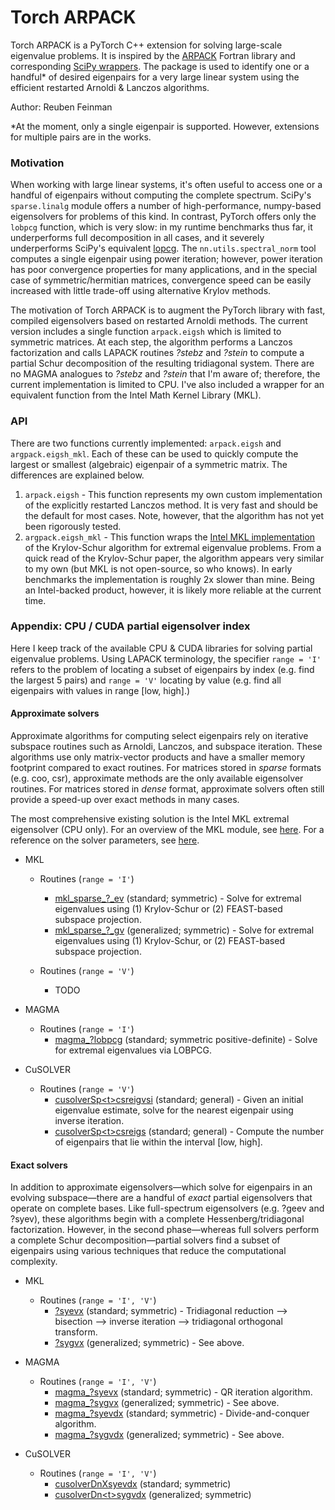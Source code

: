 # Torch ARPACK

Torch ARPACK is a PyTorch C++ extension for solving large-scale eigenvalue problems. It is inspired by the [ARPACK](https://www.caam.rice.edu/software/ARPACK/) Fortran library and corresponding [SciPy wrappers](https://docs.scipy.org/doc/scipy/reference/tutorial/arpack.html). The package is used to identify one or a handful* of desired eigenpairs for a very large linear system using the efficient restarted Arnoldi & Lanczos algorithms.

Author: Reuben Feinman

*At the moment, only a single eigenpair is supported. However, extensions for multiple pairs are in the works.

### Motivation
When working with large linear systems, it's often useful to access one or a handful of eigenpairs without computing the complete spectrum. SciPy's `sparse.linalg` module offers a number of high-performance, numpy-based eigensolvers for problems of this kind. In contrast, PyTorch offers only the `lobpcg` function, which is very slow: in my runtime benchmarks thus far, it underperforms full decomposition in all cases, and it severely underperforms SciPy's equivalent [lopcg](https://docs.scipy.org/doc/scipy/reference/generated/scipy.sparse.linalg.lobpcg.html#scipy.sparse.linalg.lobpcg). The `nn.utils.spectral_norm` tool computes a single eigenpair using power iteration; however, power iteration has poor convergence properties for many applications, and in the special case of symmetric/hermitian matrices, convergence speed can be easily increased with little trade-off using alternative Krylov methods.

The motivation of Torch ARPACK is to augment the PyTorch library with fast, compiled eigensolvers based on restarted Arnoldi methods. The current version includes a single function `arpack.eigsh` which is limited to symmetric matrices. At each step, the algorithm performs a Lanczos factorization and calls LAPACK routines *?stebz* and *?stein* to compute a partial Schur decomposition of the resulting tridiagonal system. There are no MAGMA analogues to *?stebz* and *?stein* that I'm aware of; therefore, the current implementation is limited to CPU. I've also included a wrapper for an equivalent function from the Intel Math Kernel Library (MKL).

### API

There are two functions currently implemented: `arpack.eigsh` and `argpack.eigsh_mkl`. Each of these can be used to quickly compute the largest or smallest (algebraic) eigenpair of a symmetric matrix. The differences are explained below.

1. `arpack.eigsh` - This function represents my own custom implementation of the explicitly restarted Lanczos method. It is very fast and should be the default for most cases. Note, however, that the algorithm has not yet been rigorously tested.
2. `argpack.eigsh_mkl` - This function wraps the [Intel MKL implementation](https://software.intel.com/content/www/us/en/develop/articles/intel-mkl-support-for-largestsmallest-eigenvalue-and-sparse-svd-problem.html) of the Krylov-Schur algorithm for extremal eigenvalue problems. From a quick read of the Krylov-Schur paper, the algorithm appears very similar to my own (but MKL is not open-source, so who knows). In early benchmarks the implementation is roughly 2x slower than mine. Being an Intel-backed product, however, it is likely more reliable at the current time.

### Appendix: CPU / CUDA partial eigensolver index

Here I keep track of the available CPU & CUDA libraries for solving partial eigenvalue problems. Using LAPACK terminology, the specifier `range = 'I'` refers to the problem of locating a subset of eigenpairs by index (e.g. find the largest 5 pairs) and `range = 'V'` locating by value (e.g. find all eigenpairs with values in range [low, high].)

#### Approximate solvers

Approximate algorithms for computing select eigenpairs rely on iterative subspace routines such as Arnoldi, Lanczos, and subspace iteration. These algorithms use only matrix-vector products and have a smaller memory footprint compared to exact routines. For matrices stored in *sparse* formats (e.g. coo, csr), approximate methods are the only available eigensolver routines. For matrices stored in *dense* format, approximate solvers often still provide a speed-up over exact methods in many cases.

 The most comprehensive existing solution is the Intel MKL extremal eigensolver (CPU only). For an overview of the MKL module, see [here](https://software.intel.com/content/www/us/en/develop/articles/intel-mkl-support-for-largestsmallest-eigenvalue-and-sparse-svd-problem.html). For a reference on the solver parameters, see [here](https://software.intel.com/content/www/us/en/develop/documentation/onemkl-developer-reference-c/top/extended-eigensolver-routines/extended-eigensolver-interfaces-for-extremal-eigenvalues-singular-values/extended-eigensolver-input-parameters-for-extremal-eigenvalue-problem.html).

- MKL
  
  - Routines (`range = 'I'`)
      - [mkl_sparse_?_ev](https://software.intel.com/content/www/us/en/develop/documentation/onemkl-developer-reference-c/top/extended-eigensolver-routines/extended-eigensolver-interfaces-for-extremal-eigenvalues-singular-values/extended-eigensolver-interfaces-to-find-largest-smallest-eigenvalues/mkl-sparse-ev.html) (standard; symmetric) - Solve for extremal eigenvalues using (1) Krylov-Schur or (2) FEAST-based subspace projection.
      - [mkl_sparse_?_gv](https://software.intel.com/content/www/us/en/develop/documentation/onemkl-developer-reference-c/top/extended-eigensolver-routines/extended-eigensolver-interfaces-for-extremal-eigenvalues-singular-values/extended-eigensolver-interfaces-to-find-largest-smallest-eigenvalues/mkl-sparse-gv.html) (generalized; symmetric) - Solve for extremal eigenvalues using (1) Krylov-Schur, or (2) FEAST-based subspace projection. 
    
  - Routines (`range = 'V'`)
    - TODO
    
- MAGMA

  - Routines (`range = 'I'`)
      - [magma_?lobpcg](http://icl.cs.utk.edu/projectsfiles/magma/doxygen/group__magmasparse__ssyev.html) (standard; symmetric positive-definite) - Solve for extremal eigenvalues via LOBPCG.
    
- CuSOLVER

  - Routines (`range = 'V'`)
      - [cusolverSp\<t\>csreigvsi](https://docs.nvidia.com/cuda/cusolver/index.html#cusolver-lt-t-gt-csreigsi) (standard; general) - Given an initial eigenvalue estimate, solve for the nearest eigenpair using inverse iteration.
      - [cusolverSp\<t\>csreigs](https://docs.nvidia.com/cuda/cusolver/index.html#cusolver-lt-t-gt-csreigs) (standard; general) - Compute the number of eigenpairs that lie within the interval \[low, high\].


#### Exact solvers

In addition to approximate eigensolvers—which solve for eigenpairs in an evolving subspace—there are a handful of *exact* partial eigensolvers that operate on complete bases. Like full-spectrum eigensolvers (e.g. ?geev and ?syev), these algorithms begin with a complete Hessenberg/tridiagonal factorization. However, in the second phase—whereas full solvers perform a complete Schur decomposition—partial solvers find a subset of eigenpairs using various techniques that reduce the computational complexity.

- MKL

  - Routines (`range = 'I', 'V'`)
    - [?syevx](https://software.intel.com/content/www/us/en/develop/documentation/onemkl-developer-reference-c/top/lapack-routines/lapack-least-squares-and-eigenvalue-problem-routines/lapack-least-squares-and-eigenvalue-problem-driver-routines/symmetric-eigenvalue-problems-lapack-driver-routines/syevx.html) (standard; symmetric) - Tridiagonal reduction --> bisection --> inverse iteration --> tridiagonal orthogonal transform.
    - [?sygvx](https://software.intel.com/content/www/us/en/develop/documentation/onemkl-developer-reference-c/top/lapack-routines/lapack-least-squares-and-eigenvalue-problem-routines/lapack-least-squares-and-eigenvalue-problem-driver-routines/generalized-symmetric-definite-eigenvalue-problems-lapack-driver-routines/sygvx.html#sygvx) (generalized; symmetric) - See above.
  
- MAGMA

  - Routines (`range = 'I', 'V'`)
    - [magma_?syevx](http://icl.cs.utk.edu/projectsfiles/magma/doxygen/group__magma__heevx.html) (standard; symmetric) - QR iteration algorithm.
    - [magma_?sygvx](http://icl.cs.utk.edu/projectsfiles/magma/doxygen/group__magma__hegvx.html)  (generalized; symmetric) - See above.
    - [magma_?syevdx](http://icl.cs.utk.edu/projectsfiles/magma/doxygen/group__magma__heevdx.html) (standard; symmetric) - Divide-and-conquer algorithm.
    - [magma_?sygvdx](http://icl.cs.utk.edu/projectsfiles/magma/doxygen/group__magma__hegvdx.html) (generalized; symmetric) - See above.

- CuSOLVER

  - Routines (`range = 'I', 'V'`)
    - [cusolverDnXsyevdx](https://docs.nvidia.com/cuda/cusolver/index.html#cuSolverDnXsyevdx) (standard; symmetric)
    - [cusolverDn\<t\>sygvdx](https://docs.nvidia.com/cuda/cusolver/index.html#cuSolverDN-lt-t-gt-sygvdx) (generalized; symmetric)


